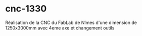 # cnc-1330
Réalisation de la CNC du FabLab de Nîmes d'une dimension de 1250x3000mm avec 4eme axe et changement outils
